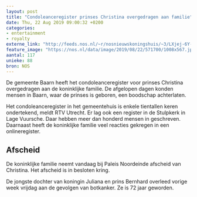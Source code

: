 ```yaml
---
layout: post
title: "Condoleanceregister prinses Christina overgedragen aan familie"
date: Thu, 22 Aug 2019 09:00:32 +0200
categories: 
- entertainment 
- royalty 
externe_link: "http://feeds.nos.nl/~r/nosnieuwskoningshuis/~3/LXjej-6Y-B0/2298483"
feature_image: "https://nos.nl/data/image/2019/08/22/571700/1008x567.jpg"
aantal: 117
unieke: 88
bron: NOS
---
```


<p>De gemeente Baarn heeft het condoleanceregister voor prinses Christina overgedragen aan de koninklijke familie. De afgelopen dagen konden mensen in Baarn, waar de prinses is geboren, een boodschap achterlaten.</p>
<p>Het condoleanceregister in het gemeentehuis is enkele tientallen keren ondertekend, meldt RTV Utrecht. Er lag ook een register in de Stulpkerk in Lage Vuursche. Daar hebben meer dan honderd mensen in geschreven. Daarnaast heeft de koninklijke familie veel reacties gekregen in een onlineregister.</p>
<h2>Afscheid</h2>
<p>De koninklijke familie neemt vandaag bij Paleis Noordeinde afscheid van Christina. Het afscheid is in besloten kring.</p>
<p>De jongste dochter van koningin Juliana en prins Bernhard overleed vorige week vrijdag aan de gevolgen van botkanker. Ze is 72 jaar geworden.</p><img src="http://feeds.feedburner.com/~r/nosnieuwskoningshuis/~4/LXjej-6Y-B0" height="1" width="1" alt=""/>
